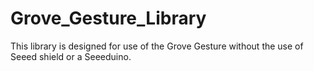# Grove_Gesture_Library
This library is designed for use of the Grove Gesture without the use of Seeed shield or a Seeeduino.
